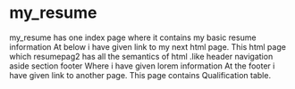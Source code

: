 # my_resume
my_resume has one index page where it contains my basic resume information
At below i have given link to my next html page.
This html page which resumepag2 has all the semantics of html .like header navigation aside section footer
Where i have given lorem information 
At the footer i have given link to another page.
This page contains Qualification table.
